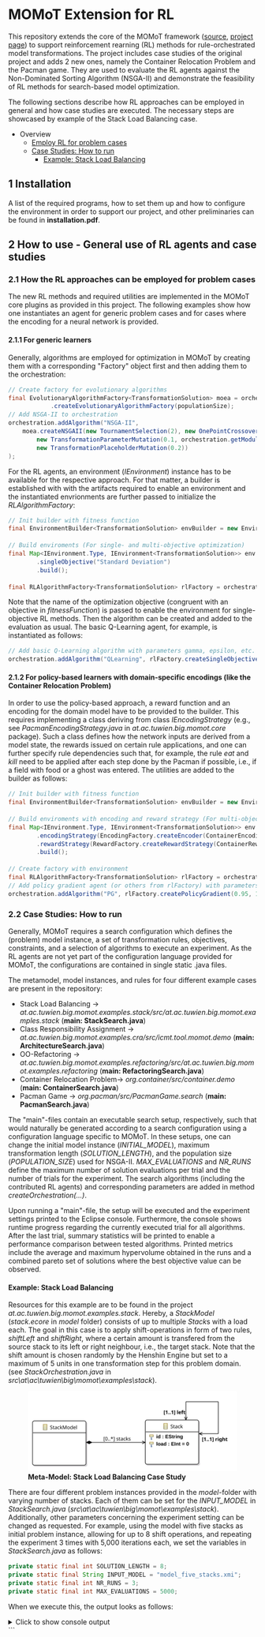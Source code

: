 # MOMoT Extension for RL

This repository extends the core of the MOMoT framework ([source](https://github.com/martin-fleck/momot), [project page](http://martin-fleck.github.io/momot/)) to support reinforcement rearning (RL)
methods for rule-orchestrated model transformations. The project includes case studies of the original project
and adds 2 new ones, namely the Container Relocation Problem and the Pacman game. They are used to evaluate the RL agents against
the Non-Dominated Sorting Algorithm (NSGA-II) and demonstrate the feasibility of RL methods for search-based model optimization.

The following sections describe how RL approaches can be employed in general and how case studies are executed. The necessary steps are showcased by example of the Stack Load Balancing case.

- Overview
  - [Employ RL for problem cases](#2.1-how-the-rl-approaches-can-be-employed-for-problem-cases)
  - [Case Studies: How to run](#2.2-case-studies-how-to-run)
    - [Example: Stack Load Balancing](#example-stack-load-balancing)

## 1 Installation

A list of the required programs, how to set them up and how to configure the environment in order to support our project, and other preliminaries
can be found in **installation.pdf**.

## 2 How to use - General use of RL agents and case studies

### 2.1 How the RL approaches can be employed for problem cases

The new RL methods and required utilities are implemented in the MOMoT core plugins as provided in this project. The following examples show how one instantiates an agent for generic problem cases and for cases where the encoding for a neural network is provided.

#### 2.1.1 For generic learners

Generally, algorithms are employed for optimization in MOMoT by creating them with a corresponding "Factory" object first
and then adding them to the orchestration:

```java
// Create factory for evolutionary algorithms
final EvolutionaryAlgorithmFactory<TransformationSolution> moea = orchestration
            .createEvolutionaryAlgorithmFactory(populationSize);
// Add NSGA-II to orchestration
orchestration.addAlgorithm("NSGA-II",
    moea.createNSGAII(new TournamentSelection(2), new OnePointCrossover(1.0),
        new TransformationParameterMutation(0.1, orchestration.getModuleManager()),
        new TransformationPlaceholderMutation(0.2))
);
```

For the RL agents, an environment (_IEnvironment_) instance has to be available for the respective
approach. For that matter, a builder is established with with the artifacts required to enable an environment
and the instantiated envrionments are further passed to initialize the _RLAlgorithmFactory_:

```java
// Init builder with fitness function
final EnvironmentBuilder<TransformationSolution> envBuilder = new EnvironmentBuilder<>(fitnessFunction);

// Build enviroments (For single- and multi-objective optimization)
final Map<IEnvironment.Type, IEnvironment<TransformationSolution>> env = envBuilder
        .singleObjective("Standard Deviation")
        .build();

final RLAlgorithmFactory<TransformationSolution> rlFactory = orchestration.createRLAlgorithmFactory(env);
```

Note that the name of the optimization objective (congruent with an objective in _fitnessFunction_) is passed to enable the environment for single-objective RL methods.
Then the algorithm can be created and added to the evaluation as usual. The basic Q-Learning agent, for example, is instantiated as follows:

```java
// Add basic Q-Learning algorithm with parameters gamma, epsilon, etc.
orchestration.addAlgorithm("QLearning", rlFactory.createSingleObjectiveQLearner(0.9, 0.9, true, 1e-4, 0.1, ...);
```

#### 2.1.2 For policy-based learners with domain-specific encodings (like the Container Relocation Problem)

In order to use the policy-based approach, a reward function and an encoding for the domain model
have to be provided to the builder. This requires implementing a class deriving from class _IEncodingStrategy_ (e.g., see _PacmanEncodingStrategy.java_ in _at.ac.tuwien.big.momot.core_ package). Such a class defines how the network inputs are derived from a model state, the rewards issued on certain rule applications, and one can further specify rule dependencies such that, for example, the rule _eat_ and _kill_ need to be applied after each step done by the Pacman if possible, i.e., if a field with food or a ghost was entered. The utilities are added to the builder as follows:

```java
// Init builder with fitness function
final EnvironmentBuilder<TransformationSolution> envBuilder = new EnvironmentBuilder<>(fitnessFunction);

// Build enviroments with encoding and reward strategy (For multi-objective and domain-specific optimization)
final Map<IEnvironment.Type, IEnvironment<TransformationSolution>> env = envBuilder
        .encodingStrategy(EncodingFactory.createEncoder(ContainerEncodingStrategy.class))
        .rewardStrategy(RewardFactory.createRewardStrategy(ContainerRewardStrategy.class))
        .build();

// Create factory with environment
final RLAlgorithmFactory<TransformationSolution> rlFactory = orchestration.createRLAlgorithmFactory(env);
// Add policy gradient agent (or others from rlFactory) with parameters gamma, learning rate, logging paths ..
orchestration.addAlgorithm("PG", rlFactory.createPolicyGradient(0.95, 1e-4, ...));
```

### 2.2 Case Studies: How to run

Generally, MOMoT requires a search configuration which defines the (problem) model instance, a set of transformation rules,
objectives, constraints, and a selection of algorithms to execute an experiment. As the RL agents are not yet part of the configuration language
provided for MOMoT, the configurations are contained in single static .java files.

The metamodel, model instances, and rules for four different example cases are present in the repository:

- Stack Load Balancing -> _at.ac.tuwien.big.momot.examples.stack/src/at.ac.tuwien.big.momot.examples.stack_ (**main: StackSearch.java**)
- Class Responsibility Assignment -> _at.ac.tuwien.big.momot.examples.cra/src/icmt.tool.momot.demo_ (**main: ArchitectureSearch.java**)
- OO-Refactoring -> _at.ac.tuwien.big.momot.examples.refactoring/src/at.ac.tuwien.big.momot.examples.refactoring_ (**main: RefactoringSearch.java**)
- Container Relocation Problem-> _org.container/src/container.demo_ (**main: ContainerSearch.java**)
- Pacman Game -> _org.pacman/src/PacmanGame.search_ (**main: PacmanSearch.java**)

The "main"-files contain an executable search setup, respectively, such that would naturally be generated according to a search configuration using a configuration language specific to MOMoT. In these setups, one can change the initial model instance (_INITIAL_MODEL_), maximum transformation length (_SOLUTION_LENGTH_), and the population size (_POPULATION_SIZE_) used for NSGA-II. _MAX_EVALUATIONS_ and _NR_RUNS_ define the maximum number of solution evaluations per trial and the number of trials for the experiment. The search algorithms (including the contributed RL agents) and corresponding parameters are added in method _createOrchestration(...)_.

Upon running a "main"-file, the setup will be executed and the experiment settings printed to the Eclipse console. Furthermore,
the console shows runtime progress regarding the currently executed trial for all algorithms. After the last trial, summary statistics
will be printed to enable a performance comparison between tested algorithms. Printed metrics include the average and maximum hypervolume obtained in the runs and a combined pareto set of solutions where the best objective value can be observed.

#### Example: Stack Load Balancing

Resources for this example are to be found in the project _at.ac.tuwien.big.momot.examples.stack_. Hereby, a _StackModel_ (_stack.ecore_ in _model_ folder) consists of up to multiple *Stack*s with a load each. The goal in this case is to apply shift-operations in form of two rules, _shiftLeft_ and _shiftRight_, where a certain amount is
transfered from the source stack to its left or right neighbour, i.e., the target stack. Note that the shift amount is chosen randomly by the Henshin Engine but set to a maximum of 5 units in one transformation step for this problem domain. (see _StackOrchestration.java_ in _src\at\ac\tuwien\big\momot\examples\stack_).

<figure>

<img src="./examples/at.ac.tuwien.big.momot.examples.stack/model/stack.svg" alt="Stack Meta-Model">
<figcaption><b>Meta-Model: Stack Load Balancing Case Study</b></figcaption>
</figure>

There are four different problem instances provided in the _model_-folder with varying number of stacks. Each of them can be set for the _INPUT_MODEL_ in _StackSearch.java_ (_src\at\ac\tuwien\big\momot\examples\stack_). Additionally, other parameters concerning the experiment setting can be changed as requested. For example, using the model with five stacks as initial problem instance, allowing for up to 8 shift operations, and repeating the experiment 3 times with 5,000 iterations each, we set the variables in _StackSearch.java_ as follows:

```java
private static final int SOLUTION_LENGTH = 8;
private static final String INPUT_MODEL = "model_five_stacks.xmi";
private static final int NR_RUNS = 3;
private static final int MAX_EVALUATIONS = 5000;
```

When we execute this, the output looks as follows:

<details>
  <summary>Click to show console output</summary>
  
  ```
  -------------------------------------------------------
Search
-------------------------------------------------------
Objectives:      [Standard Deviation, SolutionLength]
NrObjectives:    2
Constraints:     []
NrConstraints:   0
Transformations: [Stack]
Units:           [Rule shiftLeft(fromId, toId, amount, fromLoad, toLoad), Rule shiftRight(fromId, toId, amount, fromLoad, toLoad)]
SolutionLength:  8
PopulationSize:  100
Iterations:      50
MaxEvaluations:  5000
AlgorithmRuns:   3
---------------------------
Run 'NSGAII' 3 times...
[05:05:00.119] Run 1 of 3 started.
[05:05:03.081] Run 1 of 3 terminated after 00:00:02.955 (2955 ms).
[05:05:03.083] Run 2 of 3 started.
[05:05:03.842] Run 2 of 3 terminated after 00:00:00.758 (758 ms).
[05:05:03.843] Run 3 of 3 started.
[05:05:04.467] Run 3 of 3 terminated after 00:00:00.624 (624 ms).
[05:05:04.469] Total runtime for 3 seeds: 00:00:04.350 (4350 ms).
Run 'QLearningExplore' 3 times...
[05:05:04.485] Run 1 of 3 started.
[05:05:06.183] Run 1 of 3 terminated after 00:00:01.696 (1696 ms).
[05:05:06.189] Run 2 of 3 started.
[05:05:07.783] Run 2 of 3 terminated after 00:00:01.594 (1594 ms).
[05:05:07.784] Run 3 of 3 started.
[05:05:09.438] Run 3 of 3 terminated after 00:00:01.653 (1653 ms).
[05:05:09.439] Total runtime for 3 seeds: 00:00:04.954 (4954 ms).
Run 'QLearning' 3 times...
[05:05:09.442] Run 1 of 3 started.
[05:05:11.886] Run 1 of 3 terminated after 00:00:02.444 (2444 ms).
[05:05:11.888] Run 2 of 3 started.
[05:05:14.215] Run 2 of 3 terminated after 00:00:02.327 (2327 ms).
[05:05:14.217] Run 3 of 3 started.
[05:05:16.624] Run 3 of 3 terminated after 00:00:02.407 (2407 ms).
[05:05:16.626] Total runtime for 3 seeds: 00:00:07.183 (7183 ms).
-------------------------------------------------------
Analysis
-------------------------------------------------------
---------------------------
Analysis Results
---------------------------
NSGAII:
    Hypervolume: 
        Aggregate: 0.4989877579547276
        Min: 0.4804635643013558
        Median: 0.4989877579547276
        Max: 0.4989877579547276
        Mean: 0.492813026736937
        StandardDeviation: 0.01069494819229498
        Variance: 1.1438191683587365E-4
        Count: 3
        Indifferent: [QLearningExplore, QLearning]
        EffectSize: [
            - { measure: CohensD, algorithm: QLearningExplore, effectSize: 0.816496580927726, magnitude: large }
            - { measure: CliffsDelta, algorithm: QLearningExplore, effectSize: 0.3333333333333333, magnitude: medium }
            - { measure: VarghaDelaneyA, algorithm: QLearningExplore, effectSize: 0.3333333333333333 }
            - { measure: CohensD, algorithm: QLearning, effectSize: 1.779545233537748, magnitude: large }
            - { measure: CliffsDelta, algorithm: QLearning, effectSize: 0.7777777777777778, magnitude: large }
            - { measure: VarghaDelaneyA, algorithm: QLearning, effectSize: 0.8888888888888888 }
        ]
        Values: [0.4989877579547276, 0.4989877579547276, 0.4804635643013558]
QLearningExplore:
    Hypervolume: 
        Aggregate: 0.4989877579547276
        Min: 0.4989877579547276
        Median: 0.4989877579547276
        Max: 0.4989877579547276
        Mean: 0.4989877579547276
        StandardDeviation: 0.0
        Variance: 0.0
        Count: 3
        Indifferent: [NSGAII, QLearning]
        EffectSize: [
            - { measure: CohensD, algorithm: NSGAII, effectSize: 0.816496580927726, magnitude: large }
            - { measure: CliffsDelta, algorithm: NSGAII, effectSize: 0.3333333333333333, magnitude: medium }
            - { measure: VarghaDelaneyA, algorithm: NSGAII, effectSize: 0.6666666666666666 }
            - { measure: CohensD, algorithm: QLearning, effectSize: 4.538540534168039, magnitude: large }
            - { measure: CliffsDelta, algorithm: QLearning, effectSize: 1.0, magnitude: large }
            - { measure: VarghaDelaneyA, algorithm: QLearning, effectSize: 1.0 }
        ]
        Values: [0.4989877579547276, 0.4989877579547276, 0.4989877579547276]
QLearning:
    Hypervolume: 
        Aggregate: 0.48477364423394687
        Min: 0.4727905920581036
        Median: 0.4727905920581036
        Max: 0.48477364423394687
        Mean: 0.4767849427833847
        StandardDeviation: 0.006918418399436447
        Variance: 4.786451314966077E-5
        Count: 3
        Indifferent: [NSGAII, QLearningExplore]
        EffectSize: [
            - { measure: CohensD, algorithm: NSGAII, effectSize: 1.779545233537748, magnitude: large }
            - { measure: CliffsDelta, algorithm: NSGAII, effectSize: 0.7777777777777778, magnitude: large }
            - { measure: VarghaDelaneyA, algorithm: NSGAII, effectSize: 0.1111111111111111 }
            - { measure: CohensD, algorithm: QLearningExplore, effectSize: 4.538540534168039, magnitude: large }
            - { measure: CliffsDelta, algorithm: QLearningExplore, effectSize: 1.0, magnitude: large }
            - { measure: VarghaDelaneyA, algorithm: QLearningExplore, effectSize: 0.0 }
        ]
        Values: [0.48477364423394687, 0.4727905920581036, 0.4727905920581036]
---------------------------
- Save Analysis to 'output/analysis/analysis.txt'
- Save Indicator BoxPlots to 'output/analysis/'
-------------------------------------------------------
Results
-------------------------------------------------------
REFERENCE SET:

2.8284271247461903 0.0
2.0976176963403033 1.0
0.6324555320336759 3.0
0.8944271909999159 2.0
0.0 5.0

- Save objectives of all algorithms to 'output/objectives/objective_values.txt'
- Save models of all algorithms to 'output/models/'
- Save objectives of algorithms seperately to 'output/objectives/<algorithm>.txt'
- Save models of algorithms seperately to 'output/solutions/<algorithm>.txt'´

QLearning
2.8284271247461903 0.0
2.0976176963403033 1.0
1.0954451150103321 2.0
0.6324555320336759 3.0

NSGAII
0.6324555320336759 3.0
2.8284271247461903 0.0
2.0976176963403033 1.0
0.8944271909999159 2.0
0.0 5.0

QLearningExplore
2.8284271247461903 0.0
0.0 5.0
2.0976176963403033 1.0
0.6324555320336759 3.0
0.8944271909999159 2.0

```
</details>
```
